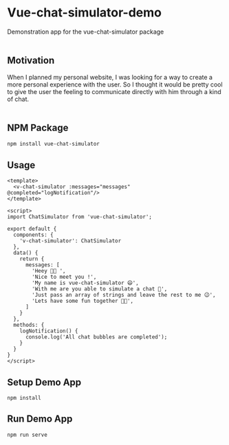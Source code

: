 # Vue-chat-simulator-demo

Demonstration app for the vue-chat-simulator package
<br /><br />

## Motivation

When I planned my personal website, I was looking for a way to create a more personal experience with the user.
So I thought it would be pretty cool to give the user the feeling to communicate directly with him through a kind of chat.
<br /><br />

## NPM Package

```bash
npm install vue-chat-simulator
```

## Usage

```vue
<template>
  <v-chat-simulator :messages="messages" @completed="logNotification"/>
</template>

<script>
import ChatSimulator from 'vue-chat-simulator';

export default {
  components: {
    'v-chat-simulator': ChatSimulator
  },
  data() {
    return {
      messages: [
        'Heey 👋🏽 ',
        'Nice to meet you !',
        'My name is vue-chat-simulator 😄',
        'With me are you able to simulate a chat 💬',
        'Just pass an array of strings and leave the rest to me 😉',
        'Lets have some fun together 🙌🏽',
      ]
    }
  },
  methods: {
    logNotification() {
      console.log('All chat bubbles are completed');
    }
  }
}
</script>
```

## Setup Demo App
```
npm install
```

## Run Demo App
```
npm run serve
```
